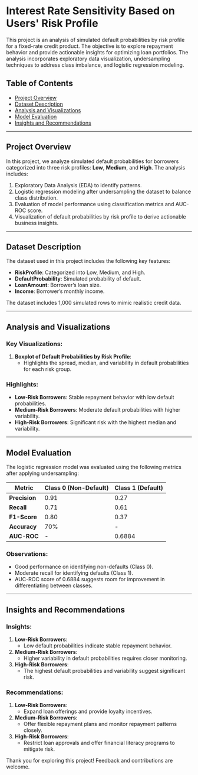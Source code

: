 # Interest Rate Sensitivity Based on Users' Risk Profile

This project is an analysis of simulated default probabilities by risk profile for a fixed-rate credit product. The objective is to explore repayment behavior and provide actionable insights for optimizing loan portfolios. The analysis incorporates exploratory data visualization, undersampling techniques to address class imbalance, and logistic regression modeling.

## **Table of Contents**
- [Project Overview](#project-overview)
- [Dataset Description](#dataset-description)
- [Analysis and Visualizations](#analysis-and-visualizations)
- [Model Evaluation](#model-evaluation)
- [Insights and Recommendations](#insights-and-recommendations)

---

## **Project Overview**
In this project, we analyze simulated default probabilities for borrowers categorized into three risk profiles: **Low**, **Medium**, and **High**. The analysis includes:
1. Exploratory Data Analysis (EDA) to identify patterns.
2. Logistic regression modeling after undersampling the dataset to balance class distribution.
3. Evaluation of model performance using classification metrics and AUC-ROC score.
4. Visualization of default probabilities by risk profile to derive actionable business insights.

---

## **Dataset Description**
The dataset used in this project includes the following key features:
- **RiskProfile**: Categorized into Low, Medium, and High.
- **DefaultProbability**: Simulated probability of default.
- **LoanAmount**: Borrower’s loan size.
- **Income**: Borrower’s monthly income.

The dataset includes 1,000 simulated rows to mimic realistic credit data.

---

## **Analysis and Visualizations**
### **Key Visualizations**:
1. **Boxplot of Default Probabilities by Risk Profile**:
   - Highlights the spread, median, and variability in default probabilities for each risk group.

### **Highlights**:
- **Low-Risk Borrowers**: Stable repayment behavior with low default probabilities.
- **Medium-Risk Borrowers**: Moderate default probabilities with higher variability.
- **High-Risk Borrowers**: Significant risk with the highest median and variability.

---

## **Model Evaluation**
The logistic regression model was evaluated using the following metrics after applying undersampling:

| Metric         | Class 0 (Non-Default) | Class 1 (Default) |
|----------------|-----------------------|-------------------|
| **Precision**  | 0.91                 | 0.27              |
| **Recall**     | 0.71                 | 0.61              |
| **F1-Score**   | 0.80                 | 0.37              |
| **Accuracy**   | 70%                  | -                 |
| **AUC-ROC**    | -                    | 0.6884            |

### **Observations**:
- Good performance on identifying non-defaults (Class 0).
- Moderate recall for identifying defaults (Class 1).
- AUC-ROC score of 0.6884 suggests room for improvement in differentiating between classes.

---

## **Insights and Recommendations**
### **Insights**:
1. **Low-Risk Borrowers**:
   - Low default probabilities indicate stable repayment behavior.
2. **Medium-Risk Borrowers**:
   - Higher variability in default probabilities requires closer monitoring.
3. **High-Risk Borrowers**:
   - The highest default probabilities and variability suggest significant risk.

### **Recommendations**:
1. **Low-Risk Borrowers**:
   - Expand loan offerings and provide loyalty incentives.
2. **Medium-Risk Borrowers**:
   - Offer flexible repayment plans and monitor repayment patterns closely.
3. **High-Risk Borrowers**:
   - Restrict loan approvals and offer financial literacy programs to mitigate risk.

Thank you for exploring this project! Feedback and contributions are welcome.

